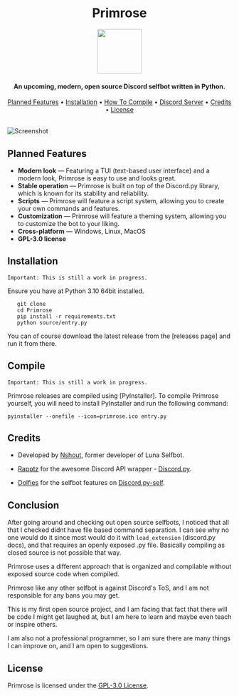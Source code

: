 <h1 align="center">Primrose</h1>

<p align="center">
  <img width="100" height="100" src="https://avatars.githubusercontent.com/u/113864858?s=200&v=4">
</p>

<h4 align="center">An upcoming, modern, open source Discord selfbot written in Python.</h4>

<p align="center">
  <a href="#planned-features">Planned Features</a> •
  <a href="#installation">Installation</a> •
  <a href="#compile">How To Compile</a> •
  <a href="https://discord.gg/5nqcjV8a">Discord Server</a> •
  <a href="#credits">Credits</a> •
  <a href="#license">License</a>
</p>


<BR>![Screenshot](https://cdn.discordapp.com/attachments/1021505080584851577/1021505135911899257/Screenshot_2022-09-19_213552.png?size=4096)

## Planned Features

- **Modern look** — Featuring a TUI (text-based user interface) and a modern look, Primrose is easy to use and looks great.
- **Stable operation** —  Primrose is built on top of the Discord.py library, which is known for its stability and reliability.
- **Scripts** — Primrose will feature a script system, allowing you to create your own commands and features.
- **Customization** — Primrose will feature a theming system, allowing you to customize the bot to your liking.
- **Cross-platform** — Windows, Linux, MacOS
- **GPL-3.0 license**

## Installation
`Important: This is still a work in progress.`

Ensure you have at Python 3.10 64bit installed.
 ```
    git clone
    cd Primrose
    pip install -r requirements.txt
    python source/entry.py
 ```

You can of course download the latest release from the [releases page] and run it from there.

## Compile
`Important: This is still a work in progress.`

Primrose releases are compiled using [PyInstaller]. To compile Primrose yourself, you will need to install PyInstaller and run the following command:

```
pyinstaller --onefile --icon=primrose.ico entry.py
```

## Credits

- Developed by [Nshout](https://github.com/Nshout), former developer of Luna Selfbot.

- [Rapptz](https://github.com/Rapptz) for the awesome Discord API wrapper - [Discord.py](https://github.com/Rapptz/discord.py).

- [Dolfies](https://github.com/dolfies) for the selfbot features on [Discord.py-self](https://github.com/dolfies/discord.py-self).

## Conclusion

After going around and checking out open source selfbots, I noticed that all that I checked didnt have file based command separation.
I can see why no one would do it since most would do it with `load_extension` (discord.py docs), and that requires an openly exposed .py file.
Basically compiling as closed source is not possible that way.

Primrose uses a different approach that is organized and compilable without exposed source code when compiled.

Primrose like any other selfbot is against Discord's ToS, and I am not responsible for any bans you may get.

This is my first open source project, and I am facing that fact that there will be code I might get laughed at, but I am here to learn and maybe even teach or inspire others.

I am also not a professional programmer, so I am sure there are many things I can improve on, and I am open to suggestions.

## License
Primrose is licensed under the [GPL-3.0 License](https://github.com/primrose-sb/primrose/blob/main/LICENSE).
